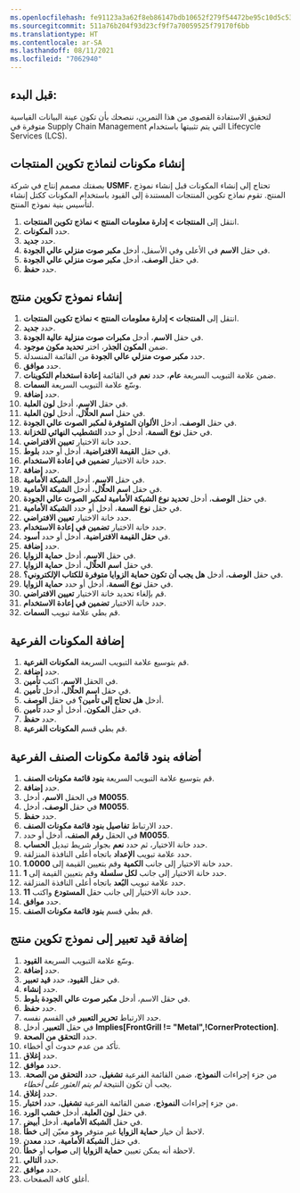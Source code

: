 ```yaml
---
ms.openlocfilehash: fe91123a3a62f8eb86147bdb10652f279f54472be95c10d5c5360a2fe8b8996b
ms.sourcegitcommit: 511a76b204f93d23cf9f7a70059525f79170f6bb
ms.translationtype: HT
ms.contentlocale: ar-SA
ms.lasthandoff: 08/11/2021
ms.locfileid: "7062940"
---
```

## <a name="before-you-begin"></a>قبل البدء: 
لتحقيق الاستفادة القصوى من هذا التمرين، ننصحك بأن تكون عينة البيانات القياسية متوفرة في Supply Chain Management التي يتم تثبيتها باستخدام Lifecycle Services ‏(LCS).

## <a name="create-components-for-product-configuration-models"></a>إنشاء مكونات لنماذج تكوين المنتجات


بصفتك مصمم إنتاج في شركة **USMF**، تحتاج إلى إنشاء المكونات قبل إنشاء نموذج المنتج. تقوم نماذج تكوين المنتجات المستندة إلى القيود باستخدام المكونات ككتل إنشاء لتأسيس بنية نموذج المنتج.

1.  انتقل إلى **المنتجات > إدارة معلومات المنتج > نماذج تكوين المنتجات**.
2.  حدد **المكونات**.
3.  حدد **جديد**.
4.  في حقل **الاسم** في الأعلى وفي الأسفل، أدخل **مكبر صوت منزلي عالي الجودة**.
5.  في حقل **الوصف**، أدخل **مكبر صوت منزلي عالي الجودة**.
6.  حدد **حفظ**.

## <a name="create-a-product-configuration-model"></a>إنشاء نموذج تكوين منتج


1.  انتقل إلى **المنتجات > إدارة معلومات المنتج > نماذج تكوين المنتجات**.
2.  حدد **جديد**.
3.  في حقل **الاسم**، أدخل **مكبرات صوت منزلية عالية الجودة**.
4.  ضمن **المكون الجذر‬**، اختر  **تحديد مكون موجود**.
5.  حدد **مكبر صوت منزلي عالي الجودة** من القائمة المنسدلة.
5. حدد **موافق**.
6. ضمن علامة التبويب السريعة **عام**، حدد **نعم** في القائمة **إعادة استخدام التكوينات**.
7. وسّع علامة التبويب السريعة **السمات**.
7. حدد **إضافة**.
8. في حقل **الاسم**، أدخل **لون العلبة**.
9. في حقل **اسم الحلّال**، أدخل **لون العلبة**.
10. في حقل **الوصف**، أدخل **الألوان المتوفرة لمكبر الصوت عالي الجودة**.
11. في حقل **نوع** **السمة**، أدخل أو حدد **التشطيب النهائي للخزانة**.
12. حدد خانة الاختيار **تعيين الافتراضي**.
13. في حقل **القيمة الافتراضية**، أدخل أو حدد **بلوط**.
14. حدد خانة الاختيار **تضمين في إعادة الاستخدام**.
15. حدد **إضافة**.
16. في حقل **الاسم**، أدخل **الشبكة الأمامية**.
17. في حقل **اسم الحلّال**، أدخل **الشبكة الأمامية**.
18. في حقل **الوصف**، أدخل **تحديد نوع الشبكة الأمامية لمكبر الصوت عالي الجودة**.
19. في حقل **نوع السمة**، أدخل أو حدد **الشبكة الأمامية**.
20. حدد خانة الاختيار **تعيين الافتراضي**.
21. حدد خانة الاختيار **تضمين في إعادة الاستخدام**.
22. في **حقل القيمة الافتراضية**، أدخل أو حدد **أسود**. 
23. حدد **إضافة**.
24. في حقل **الاسم**، أدخل **حماية الزوايا**.
25. في حقل **اسم الحلّال**، أدخل **حماية الزوايا**.
26. في حقل **الوصف**، أدخل **هل يجب أن تكون حماية الزوايا متوفرة للكتاب الإلكتروني؟**.
27. في حقل **نوع السمة**، أدخل أو حدد **حماية الزوايا**.
28. قم بإلغاء تحديد خانة الاختيار **تعيين الافتراضي**.
28. حدد خانة الاختيار **تضمين في إعادة الاستخدام**.
29. قم بطي علامة تبويب **السمات**.


## <a name="add-sub-components"></a>إضافة المكونات الفرعية


1. قم بتوسيع علامة التبويب السريعة **المكونات الفرعية**.
2. حدد **إضافة**.
3. في الحقل **الاسم**، اكتب **تأمين‎‎**.
4. في حقل **اسم الحلّال**، أدخل **تأمين**.
5. أدخل **هل تحتاج إلى تأمين؟** في حقل **الوصف**.
6. في حقل **المكون**، أدخل أو حدد **تأمين‎**.
7. حدد **حفظ**.
8. قم بطي قسم **المكونات الفرعية**.

## <a name="add-sub-bom-lines"></a>أضافه بنود قائمة مكونات الصنف الفرعية


1. قم بتوسيع علامة التبويب السريعة **بنود قائمة مكونات الصنف**.
2. حدد **إضافة**.
3. في الحقل **الاسم**، أدخل **M0055**.
4. في حقل **الوصف**، أدخل **M0055**.
5. حدد **حفظ**.
6. حدد الارتباط **تفاصيل بنود قائمة مكونات الصنف**.
7. في الحقل **رقم الصنف**، أدخل أو حدد **M0055**.
8. حدد خانة الاختيار، ثم حدد **نعم** بجوار شريط تبديل  **الحساب**.
9. حدد علامة تبويب **الإعداد** باتجاه أعلى النافذة المنزلقة.
10. حدد خانة الاختيار إلى جانب **الكمية** وقم بتعيين القيمة إلى **1.0000**.
11. حدد خانة الاختيار إلى جانب **لكل سلسلة** وقم بتعيين القيمة إلى **1**.
12. حدد علامة تبويب **البُعد** باتجاه أعلى النافذة المنزلقة.
13. حدد خانة الاختيار إلى جانب حقل **المستودع** واكتب **11**.
14. حدد **موافق**.
15. قم بطي قسم **بنود قائمة مكونات الصنف**.


## <a name="add-an-expression-constraint-to-a-product-configuration-model"></a>إضافة قيد تعبير إلى نموذج تكوين منتج
 

1. وسّع علامة التبويب السريعة **القيود**.
2. حدد **إضافة**.
3. في حقل **القيود**، حدد **قيد تعبير**.
4. حدد **إنشاء**.
5. في حقل الاسم، أدخل **مكبر صوت عالي الجودة بلوط**.
6. حدد **حفظ**.
7. حدد الارتباط **تحرير التعبير** في القسم نفسه.
8. في حقل **التعبير**، أدخل **Implies[FrontGrill != "Metal",!CornerProtection]**.
9. حدد **التحقق من الصحة**.
10. تأكد من عدم حدوث أي أخطاء.
11. حدد **إغلاق**.
12. حدد **موافق**.
13. من جزء إجراءات **النموذج**، ضمن القائمة الفرعية **تشغيل**، حدد **التحقق من الصحة**. يجب أن تكون النتيجة *لم يتم العثور على أخطاء*.
14. حدد **إغلاق**.
15. من جزء إجراءات **النموذج**، ضمن القائمة الفرعية **تشغيل**، حدد **اختبار**.
16. في حقل **لون العلبة**، أدخل **خشب الورد‬**.
17. في حقل **الشبكة الأمامية**، أدخل **أبيض**.
18. لاحظ أن خيار **حماية الزوايا** غير متوفر وهو معيّن إلى **خطأ**.
19. في حقل **الشبكة الأمامية**، حدد **معدن**.
20. لاحظة أنه يمكن تعيين **حماية الزوايا** إلى **صواب** أو **خطأ**.
21. حدد **التالي**.
22. حدد **موافق**.
23. أغلق كافة الصفحات. 
